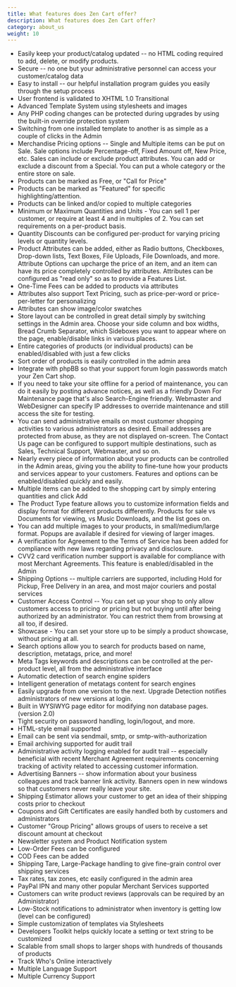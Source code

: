```yaml
---
title: What features does Zen Cart offer? 
description: What features does Zen Cart offer? 
category: about_us
weight: 10
---
```


- Easily keep your product/catalog updated -- no HTML coding required to add, delete, or modify products.
- Secure -- no one but your administrative personnel can access your customer/catalog data
- Easy to install -- our helpful installation program guides you easily through the setup process
- User frontend is validated to XHTML 1.0 Transitional
- Advanced Template System using stylesheets and images
- Any PHP coding changes can be protected during upgrades by using the built-in override protection system
- Switching from one installed template to another is as simple as a couple of clicks in the Admin
- Merchandise Pricing options -- Single and Multiple items can be put on Sale. Sale options include Percentage-off, Fixed Amount off, New Price, etc. Sales can include or exclude product attributes. You can add or exclude a discount from a Special. You can put a whole category or the entire store on sale.
- Products can be marked as Free, or "Call for Price"
- Products can be marked as "Featured" for specific highlighting/attention.
- Products can be linked and/or copied to multiple categories
- Minimum or Maximum Quantities and Units - You can sell 1 per customer, or require at least 4 and in multiples of 2. You can set requirements on a per-product basis.
- Quantity Discounts can be configured per-product for varying pricing levels or quantity levels.
- Product Attributes can be added, either as Radio buttons, Checkboxes, Drop-down lists, Text Boxes, File Uploads, File Downloads, and more. Attribute Options can upcharge the price of an item, and an item can have its price completely controlled by attributes. Attributes can be configured as "read only" so as to provide a Features List.
- One-Time Fees can be added to products via attributes
- Attributes also support Text Pricing, such as price-per-word or price-per-letter for personalizing
- Attributes can show image/color swatches
- Store layout can be controlled in great detail simply by switching settings in the Admin area. Choose your side column and box widths, Bread Crumb Separator, which Sideboxes you want to appear where on the page, enable/disable links in various places.
- Entire categories of products (or individual products) can be enabled/disabled with just a few clicks
- Sort order of products is easily controlled in the admin area
- Integrate with phpBB so that your support forum login passwords match your Zen Cart shop.
- If you need to take your site offline for a period of maintenance, you can do it easily by posting advance notices, as well as a friendly Down For Maintenance page that's also Search-Engine friendly. Webmaster and WebDesigner can specify IP addresses to override maintenance and still access the site for testing.
- You can send administrative emails on most customer shopping activities to various administrators as desired. Email addresses are protected from abuse, as they are not displayed on-screen. The Contact Us page can be configured to support multiple destinations, such as Sales, Technical Support, Webmaster, and so on.
- Nearly every piece of information about your products can be controlled in the Admin areas, giving you the ability to fine-tune how your products and services appear to your customers. Features and options can be enabled/disabled quickly and easily.
- Multiple items can be added to the shopping cart by simply entering quantities and click Add
- The Product Type feature allows you to customize information fields and display format for different products differently. Products for sale vs Documents for viewing, vs Music Downloads, and the list goes on.
- You can add multiple images to your products, in small/medium/large format. Popups are available if desired for viewing of larger images.
- A verification for Agreement to the Terms of Service has been added for compliance with new laws regarding privacy and disclosure.
- CVV2 card verification number support is available for compliance with most Merchant Agreements. This feature is enabled/disabled in the Admin
- Shipping Options -- multiple carriers are supported, including Hold for Pickup, Free Delivery in an area, and most major couriers and postal services
- Customer Access Control -- You can set up your shop to only allow customers access to pricing or pricing but not buying until after being authorized by an administrator. You can restrict them from browsing at all too, if desired.
- Showcase - You can set your store up to be simply a product showcase, without pricing at all.
- Search options allow you to search for products based on name, description, metatags, price, and more&#33;
- Meta Tags keywords and descriptions can be controlled at the per-product level, all from the administrative interface
- Automatic detection of search engine spiders
- Intelligent generation of metatags content for search engines
- Easily upgrade from one version to the next. Upgrade Detection notifies administrators of new versions at login.
- Built in WYSIWYG page editor for modifying non database pages. (version 2.0)
- Tight security on password handling, login/logout, and more.
- HTML-style email supported
- Email can be sent via sendmail, smtp, or smtp-with-authorization
- Email archiving supported for audit trail
- Administrative activity logging enabled for audit trail -- especially beneficial with recent Merchant Agreement requirements concerning tracking of activity related to accessing customer information.
- Advertising Banners -- show information about your business colleagues and track banner link activity. Banners open in new windows so that customers never really leave your site.
- Shipping Estimator allows your customer to get an idea of their shipping costs prior to checkout
- Coupons and Gift Certificates are easily handled both by customers and administrators
- Customer "Group Pricing" allows groups of users to receive a set discount amount at checkout
- Newsletter system and Product Notification system
- Low-Order Fees can be configured
- COD Fees can be added
- Shipping Tare, Large-Package handling to give fine-grain control over shipping services
- Tax rates, tax zones, etc easily configured in the admin area
- PayPal IPN and many other popular Merchant Services supported
- Customers can write product reviews (approvals can be required by an Administrator)
- Low-Stock notifications to administrator when inventory is getting low (level can be configured)
- Simple customization of templates via Stylesheets
- Developers Toolkit helps quickly locate a setting or text string to be customized
- Scalable from small shops to larger shops with hundreds of thousands of products
- Track Who's Online interactively
- Multiple Language Support
- Multiple Currency Support
